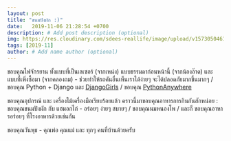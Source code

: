 ```yaml
---
layout: post
title: "ขนมปังผัก :)"
date:   2019-11-06 21:28:54 +0700
description: # Add post description (optional)
img: https://res.cloudinary.com/sdees-reallife/image/upload/v1573050461/IMG_20191106_191513.jpg # Add image post (optional)
tags: [2019-11]
author: # Add name author (optional)
---
```

ขอบคุณไฟจักรยาน ทั้งแบบที่เป็นเลเซอร์ (จากเหน่ง) แบบธรรมดาก่อนหน้านี้ (จากน้องอ๊าด) และ แบบที่เพิ่งซื้อมา (จากคลองถม) - ช่วยทำให้รถคันอื่นเห็นเราได้ง่ายๆ จะได้ปลอดภัยมากขึ้นมากๆ / ขอบคุณ Python + Django และ [DjangoGirls](https://tutorial.djangogirls.org/en/) / ขอบคุณ [PythonAnywhere](https://www.pythonanywhere.com/)

ขอบคุณอุปกรณ์ และ เครื่องไม้เครื่องมือเรียบร้อยแล้ว คราวนี้มาขอบคุณอาหารการกินกันสักหน่อย : ขอบคุณขนมปังผัก กับ แฮมอกไก่ - อร่อยๆ ง่ายๆ สบายๆ / ขอบคุณนมหนองโพ / และก็ ขอบคุณอาหารอร่อยๆ ที่โรงอาหารด้วยเช่นกัน

<i class="fa fa-child" style="color:plum"></i>

ขอบคุณวันพุธ - คุณพ่อ คุณแม่ และ ทุกๆ คนที่บ้านด้วยครับ
